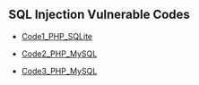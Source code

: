 ## SQL Injection Vulnerable Codes

- [Code1_PHP_SQLite](https://github.com/Git-K3rnel/Vulnerable_Code_Snippets/blob/main/SQL_Injection/Code1_PHP_SQLite.md)

- [Code2_PHP_MySQL](https://github.com/Git-K3rnel/Vulnerable_Code_Snippets/blob/main/SQL_Injection/Code2_PHP_MySQL.md)

- [Code3_PHP_MySQL](https://github.com/Git-K3rnel/Vulnerable_Code_Snippets/blob/main/SQL_Injection/Code3_PHP_MYSQL.md)
